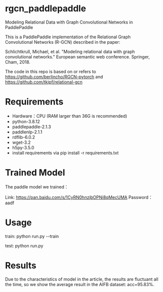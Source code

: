 # rgcn_paddlepaddle
Modeling Relational Data with Graph Convolutional Networks in PaddlePaddle

This is a PaddlePaddle implementation of the Relational Graph Convolutional Networks (R-GCN) described in the paper:

Schlichtkrull, Michael, et al. "Modeling relational data with graph convolutional networks." European semantic web conference. Springer, Cham, 2018.

The code in this repo is based on or refers to https://github.com/berlincho/RGCN-pytorch and https://github.com/tkipf/relational-gcn

# Requirements
* Hardware：CPU (RAM larger than 36G is recommended)
* python-3.8.12
* paddlepaddle-2.1.3
* paddlenlp-2.1.1
* rdflib-6.0.2
* wget-3.2
* h5py-3.5.0
* install requirements via pip install -r requirements.txt

# Trained Model
The paddle model we trained：

Link: https://pan.baidu.com/s/1CyRN0hnzjbOPNi8qMecUMA Password：aadf

# Usage
train: python run.py --train

test: python run.py

# Results
Due to the characteristics of model in the article, the results are fluctuant all the time, so we show the average result in the AIFB dataset: acc=95.83%.

